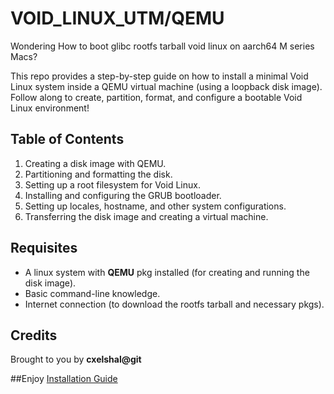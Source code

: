 # VOID_LINUX_UTM/QEMU
Wondering How to boot glibc rootfs tarball void linux on aarch64 M series Macs?

This repo provides a step-by-step guide on how to install a minimal Void Linux system inside a QEMU virtual machine (using a loopback disk image).  
Follow along to create, partition, format, and configure a bootable Void Linux environment!

## Table of Contents

1. Creating a disk image with QEMU.
2. Partitioning and formatting the disk.
3. Setting up a root filesystem for Void Linux.
4. Installing and configuring the GRUB bootloader.
5. Setting up locales, hostname, and other system configurations.
6. Transferring the disk image and creating a virtual machine.

## Requisites

- A linux system with **QEMU** pkg installed (for creating and running the disk image).
- Basic command-line knowledge.
- Internet connection (to download the rootfs tarball and necessary pkgs).


## Credits

Brought to you by **cxelshal@git**

##Enjoy
[Installation Guide](Install.md)
